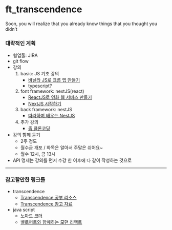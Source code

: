 # ft_transcendence
Soon, you will realize that you already know things that you thought you didn’t

### 대략적인 계획 

- 협업툴: JIRA
- git flow
- 강의
    1. basic: JS 기초 강의
        - [바닐라 JS로 크롬 앱 만들기](https://nomadcoders.co/javascript-for-beginners)
        - typescript?
    2. font framework: nextJS(react)
        - [ReactJS로 영화 웹 서비스 만들기](https://nomadcoders.co/react-for-beginners)
        - [NextJS 시작하기](https://nomadcoders.co/nextjs-fundamentals)
    3. back framework: nestJS
        - [따라하며 배우는 NestJS](https://www.inflearn.com/course/%EB%94%B0%EB%9D%BC%ED%95%98%EB%8A%94-%EB%84%A4%EC%8A%A4%ED%8A%B8-%EC%A0%9C%EC%9D%B4%EC%97%90%EC%8A%A4)
    4. 추가 강의
        - [줌 클론코딩](https://nomadcoders.co/noom)
- 강의 함께 듣기
    - 2주 정도
    - 월수금 개포 / 화목은 알아서 주말은 쉬어요~
    - 월수 12시, 금 13시
- API 명세는 강의를 먼저 수강 한 이후에 다 같이 작성하는 것으로

***

### 참고할만한 링크들

- transcendence
    - [Transcendence 공부 리소스](https://lecor.tistory.com/95)
    - [Transcendence 참고 자료](https://velog.io/@cheesecookie/Transcendence-%EC%B0%B8%EA%B3%A0-%EC%9E%90%EB%A3%8C)
- java script
    - [노마드 코더](https://nomadcoders.co/)
    - [벨로퍼트와 함께하는 모던 리액트](https://react.vlpt.us/)